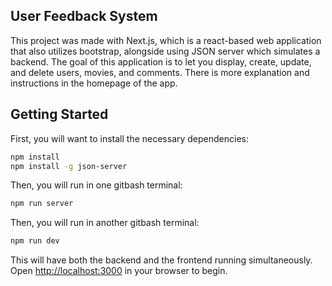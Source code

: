## User Feedback System

This project was made with Next.js, which is a react-based web application that also utilizes bootstrap, alongside using JSON server which simulates a backend. The goal of this application is to let you display, create, update, and delete users, movies, and comments. There is more explanation and instructions in the homepage of the app.

## Getting Started

First, you will want to install the necessary dependencies:

```bash
npm install
npm install -g json-server
```
Then, you will run in one gitbash terminal:
```bash
npm run server
```
Then, you will run in another gitbash terminal:
```bash
npm run dev
```
This will have both the backend and the frontend running simultaneously. Open [http://localhost:3000](http://localhost:3000) in your browser to begin.
